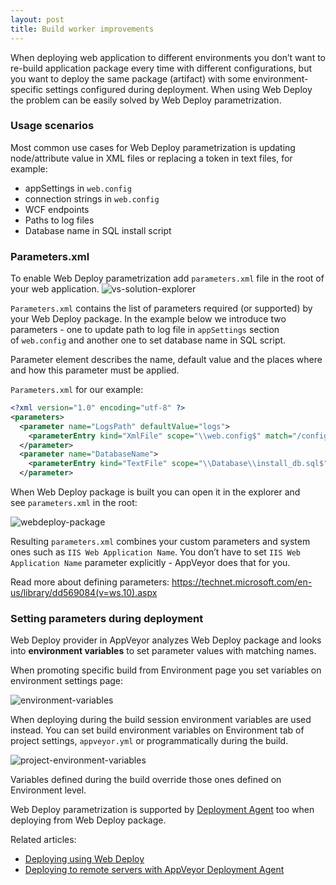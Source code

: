 ```yaml
---
layout: post
title: Build worker improvements
---
```


When deploying web application to different environments you don’t want to re-build application package every time with different configurations, but you want to deploy the same package (artifact) with some environment-specific settings configured during deployment. When using Web Deploy the problem can be easily solved by Web Deploy parametrization.
<h3>Usage scenarios</h3>
Most common use cases for Web Deploy parametrization is updating node/attribute value in XML files or replacing a token in text files, for example:
<ul>
    <li>appSettings in <code>web.config</code></li>
    <li>connection strings in <code>web.config</code></li>
    <li>WCF endpoints</li>
    <li>Paths to log files</li>
    <li>Database name in SQL install script</li>
</ul>
<h3>Parameters.xml</h3>
To enable Web Deploy parametrization add <code>parameters.xml</code> file in the root of your web application.

<img src="/assets/images/posts/web-deploy-params/vs-solution-explorer.png" alt="vs-solution-explorer">

<code>Parameters.xml</code> contains the list of parameters required (or supported) by your Web Deploy package. In the example below we introduce two parameters - one to update path to log file in <code>appSettings</code> section of <code>web.config</code> and another one to set database name in SQL script.

Parameter element describes the name, default value and the places where and how this parameter must be applied.

<code>Parameters.xml</code> for our example:

```xml
<?xml version="1.0" encoding="utf-8" ?>
<parameters>
  <parameter name="LogsPath" defaultValue="logs">
    <parameterEntry kind="XmlFile" scope="\\web.config$" match="/configuration/appSettings/add[@key='LogsPath']/@value" />
  </parameter>
  <parameter name="DatabaseName">
    <parameterEntry kind="TextFile" scope="\\Database\\install_db.sql$" match="@@database_name@@" />
  </parameter>
```

When Web Deploy package is built you can open it in the explorer and see <code>parameters.xml</code> in the root:

<img src="/assets/images/posts/web-deploy-params/webdeploy-package.png" alt="webdeploy-package">

Resulting <code>parameters.xml</code> combines your custom parameters and system ones such as <code>IIS Web Application Name</code>. You don’t have to set <code>IIS Web Application Name</code> parameter explicitly - AppVeyor does that for you.

Read more about defining parameters: <a href="https://technet.microsoft.com/en-us/library/dd569084(v=ws.10).aspx">https://technet.microsoft.com/en-us/library/dd569084(v=ws.10).aspx</a>
<h3>Setting parameters during deployment</h3>
Web Deploy provider in AppVeyor analyzes Web Deploy package and looks into <strong>environment variables</strong> to set parameter values with matching names.

When promoting specific build from Environment page you set variables on environment settings page:

<img src="/assets/images/posts/web-deploy-params/environment-variables.png" alt="environment-variables">

When deploying during the build session environment variables are used instead. You can set build environment variables on Environment tab of project settings, <code>appveyor.yml</code> or programmatically during the build.

<img src="/assets/images/posts/web-deploy-params/project-environment-variables.png" alt="project-environment-variables">

Variables defined during the build override those ones defined on Environment level.

Web Deploy parametrization is supported by <a href="/docs/deployment/agent">Deployment Agent</a> too when deploying from Web Deploy package.

Related articles:
<ul>
    <li><a href="/docs/deployment/web-deploy">Deploying using Web Deploy</a></li>
    <li><a href="/docs/deployment/agent">Deploying to remote servers with AppVeyor Deployment Agent</a></li>
</ul>
